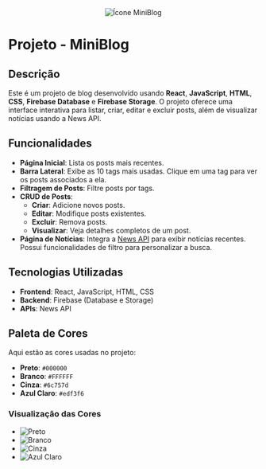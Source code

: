 
<div align="center">
  <img src="https://github.com/user-attachments/assets/ae3411f0-2e32-408b-899e-d9e413a99f4b" alt="Ícone MiniBlog" />
</div>

# Projeto - MiniBlog


## Descrição

Este é um projeto de blog desenvolvido usando **React**, **JavaScript**, **HTML**, **CSS**, **Firebase Database** e **Firebase Storage**. O projeto oferece uma interface interativa para listar, criar, editar e excluir posts, além de visualizar notícias usando a News API.

## Funcionalidades

- **Página Inicial**: Lista os posts mais recentes.
- **Barra Lateral**: Exibe as 10 tags mais usadas. Clique em uma tag para ver os posts associados a ela.
- **Filtragem de Posts**: Filtre posts por tags.
- **CRUD de Posts**:
  - **Criar**: Adicione novos posts.
  - **Editar**: Modifique posts existentes.
  - **Excluir**: Remova posts.
  - **Visualizar**: Veja detalhes completos de um post.
- **Página de Notícias**: Integra a [News API](https://newsapi.org/) para exibir notícias recentes. Possui funcionalidades de filtro para personalizar a busca.

## Tecnologias Utilizadas

- **Frontend**: React, JavaScript, HTML, CSS
- **Backend**: Firebase (Database e Storage)
- **APIs**: News API

## Paleta de Cores

Aqui estão as cores usadas no projeto:

- **Preto**: `#000000`
- **Branco**: `#FFFFFF`
- **Cinza**: `#6c757d`
- **Azul Claro**: `#edf3f6`

### Visualização das Cores

- ![Preto](https://via.placeholder.com/30x30/000000/000000?text=%20)
- ![Branco](https://via.placeholder.com/30x30/FFFFFF/FFFFFF?text=%20)
- ![Cinza](https://via.placeholder.com/30x30/6c757d/6c757d?text=%20)
- ![Azul Claro](https://via.placeholder.com/30x30/edf3f6/edf3f6?text=%20)

